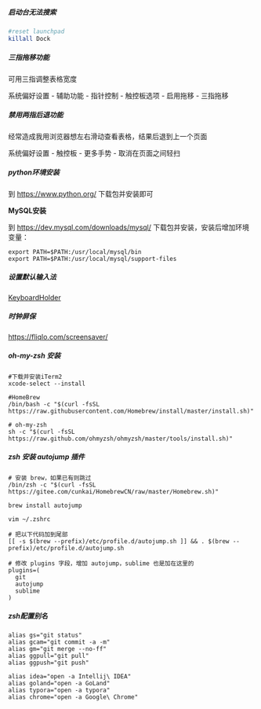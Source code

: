##### 启动台无法搜索

```bash
#reset launchpad
killall Dock
```



##### 三指拖移功能

可用三指调整表格宽度

系统偏好设置 - 辅助功能 - 指针控制 - 触控板选项 - 启用拖移 - 三指拖移



##### 禁用两指后退功能

经常造成我用浏览器想左右滑动查看表格，结果后退到上一个页面

系统偏好设置 - 触控板 - 更多手势 - 取消在页面之间轻扫



##### python环境安装

到 https://www.python.org/ 下载包并安装即可



**MySQL安装**

到 https://dev.mysql.com/downloads/mysql/ 下载包并安装，安装后增加环境变量：

```
export PATH=$PATH:/usr/local/mysql/bin
export PATH=$PATH:/usr/local/mysql/support-files
```





##### 设置默认输入法

[KeyboardHolder](https://github.com/leaves615/KeyboardHolder)



##### 时钟屏保

https://fliqlo.com/screensaver/



##### oh-my-zsh 安装

```shell
#下载并安装iTerm2
xcode-select --install

#HomeBrew
/bin/bash -c "$(curl -fsSL https://raw.githubusercontent.com/Homebrew/install/master/install.sh)"

# oh-my-zsh
sh -c "$(curl -fsSL https://raw.github.com/ohmyzsh/ohmyzsh/master/tools/install.sh)"
```



##### zsh 安装 autojump 插件

```shell
# 安装 brew，如果已有则跳过
/bin/zsh -c "$(curl -fsSL https://gitee.com/cunkai/HomebrewCN/raw/master/Homebrew.sh)"

brew install autojump

vim ~/.zshrc

# 把以下代码加到尾部
[[ -s $(brew --prefix)/etc/profile.d/autojump.sh ]] && . $(brew --prefix)/etc/profile.d/autojump.sh

# 修改 plugins 字段，增加 autojump，sublime 也是加在这里的
plugins=(
  git
  autojump
  sublime
)
```



##### zsh配置别名

```shell
alias gs="git status"
alias gcam="git commit -a -m"
alias gm="git merge --no-ff"
alias ggpull="git pull"
alias ggpush="git push"

alias idea="open -a Intellij\ IDEA"
alias goland="open -a GoLand"
alias typora="open -a typora"
alias chrome="open -a Google\ Chrome"
```

